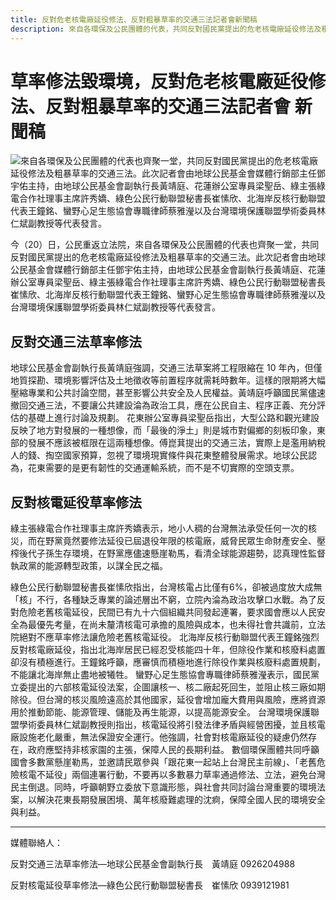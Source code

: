 ```yaml
---
title: 反對危老核電廠延役修法、反對粗暴草率的交通三法記者會新聞稿
description: 來自各環保及公民團體的代表，共同反對國民黨提出的危老核電廠延役修法及粗暴草率的交通三法。並邀請民眾參與「跟花東一起站上台灣民主前線」、「老舊危險核電不延役」兩個連署行動，不要再以多數暴力草率通過修法、立法，避免台灣民主倒退。同時，呼籲朝野立委放下意識形態，與社會共同討論台灣重要的環境法案，以解決花東長期發展困境、萬年核廢難處理的沈痾，保障全國人民的環境安全與利益。
---
```


# 草率修法毀環境，反對危老核電廠延役修法、反對粗暴草率的交通三法記者會 新聞稿

![來自各環保及公民團體的代表也齊聚一堂，共同反對國民黨提出的危老核電廠延役修法及粗暴草率的交通三法。此次記者會由地球公民基金會媒體行銷部主任鄧宇佑主持，由地球公民基金會副執行長黃靖庭、花蓮辦公室專員梁聖岳、綠主張綠電合作社理事主席許秀嬌、綠色公民行動聯盟秘書長崔愫欣、北海岸反核行動聯盟代表王鐘銘、蠻野心足生態協會專職律師蔡雅瀅以及台灣環境保護聯盟學術委員林仁斌副教授等代表發言。](img/DSC00801.jpg)

今（20）日，公民重返立法院，來自各環保及公民團體的代表也齊聚一堂，共同反對國民黨提出的危老核電廠延役修法及粗暴草率的交通三法。此次記者會由地球公民基金會媒體行銷部主任鄧宇佑主持，由地球公民基金會副執行長黃靖庭、花蓮辦公室專員梁聖岳、綠主張綠電合作社理事主席許秀嬌、綠色公民行動聯盟秘書長崔愫欣、北海岸反核行動聯盟代表王鐘銘、蠻野心足生態協會專職律師蔡雅瀅以及台灣環境保護聯盟學術委員林仁斌副教授等代表發言。

## 反對交通三法草率修法

地球公民基金會副執行長黃靖庭強調，交通三法草案將工程限縮在 10 年內，但僅地質探勘、環境影響評估及土地徵收等前置程序就需耗時數年。這樣的限期將大幅壓縮專業和公共討論空間，甚至影響公共安全及人民權益。黃靖庭呼籲國民黨儘速撤回交通三法，不要讓公共建設淪為政治工具，應在公民自主、程序正義、充分評估的基礎上進行討論及規劃。
花東辦公室專員梁聖岳指出，大型公路和觀光建設反映了地方對發展的一種想像，而「最後的淨土」則是城市對偏鄉的刻板印象，東部的發展不應該被框限在這兩種想像。傅崑萁提出的交通三法，實際上是濫用納稅人的錢、掏空國家預算，忽視了環境現實條件與花東整體發展需求。地球公民認為，花東需要的是更有韌性的交通運輸系統，而不是不切實際的空頭支票。

## 反對核電延役草率修法

綠主張綠電合作社理事主席許秀嬌表示，地小人稠的台灣無法承受任何一次的核災，而在野黨竟然要修法延役已屆退役年限的核電廠，威脅民眾生命財產安全、壓榨後代子孫生存環境，在野黨應儘速懸崖勒馬，看清全球能源趨勢，認真理性監督執政黨的能源轉型政策，以謀全民之福。

綠色公民行動聯盟秘書長崔愫欣指出，台灣核電占比僅有6%，卻被過度放大成無「核」不行，各種缺乏專業的論述層出不窮，立院內淪為政治攻擊口水戰。為了反對危險老舊核電延役，民間已有九十六個組織共同發起連署，要求國會應以人⺠安全為最優先考量，在尚未釐清核電可承擔的風險與成本，也未得社會共識前，立法院絕對不應草率修法讓危險老舊核電延役。
北海岸反核行動聯盟代表王鐘銘強烈反對核電廠延役，指出北海岸居民已經忍受核能四十年，但除役作業和核廢料處置卻沒有積極進行。王鐘銘呼籲，應審慎而積極地進行除役作業與核廢料處置規劃，不能讓北海岸無止盡地被犧牲。
蠻野心足生態協會專職律師蔡雅瀅表示，國民黨立委提出的六部核電延役法案，企圖讓核一、核二廠起死回生，並阻止核三廠如期除役。但台灣的核災風險遠高於其他國家，延役會增加龐大費用與風險，應將資源用於推動節能、能源管理、儲能及再生能源，以提高能源安全。
台灣環境保護聯盟學術委員林仁斌副教授則指出，核電延役將引發法律矛盾與經營困擾，並且核電廠設施老化嚴重，無法保證安全運行。他強調，社會對核電廠延役的疑慮仍然存在，政府應堅持非核家園的主張，保障人民的長期利益。
數個環保團體共同呼籲國會多數黨懸崖勒馬，並邀請民眾參與「跟花東一起站上台灣民主前線」、「老舊危險核電不延役」兩個連署行動，不要再以多數暴力草率通過修法、立法，避免台灣民主倒退。同時，呼籲朝野立委放下意識形態，與社會共同討論台灣重要的環境法案，以解決花東長期發展困境、萬年核廢難處理的沈痾，保障全國人民的環境安全與利益。

---

媒體聯絡人：

反對交通三法草率修法—地球公民基金會副執行長　黃靖庭 0926204988

反對核電延役草率修法—綠色公民行動聯盟秘書長　崔愫欣 0939121981